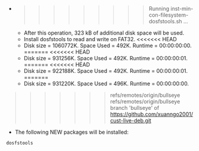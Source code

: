 * >>>>>>>>> Running inst-min-con-filesystem-dosfstools.sh ...
  * After this operation, 323 kB of additional disk space will be used.
  * Install dosfstools to read and write on FAT32.
<<<<<<< HEAD
  * Disk size = 1060772K. Space Used = 492K. Runtime = 00:00:00:00.
=======
<<<<<<< HEAD
  * Disk size = 931256K. Space Used = 492K. Runtime = 00:00:00:01.
=======
<<<<<<< HEAD
  * Disk size = 922188K. Space Used = 492K. Runtime = 00:00:00:01.
=======
  * Disk size = 931220K. Space Used = 496K. Runtime = 00:00:00:00.
>>>>>>> refs/remotes/origin/bullseye
>>>>>>> refs/remotes/origin/bullseye
>>>>>>> branch 'bullseye' of https://github.com/xuanngo2001/cust-live-deb.git
  * The following NEW packages will be installed:
  ```bash
dosfstools
  ```
